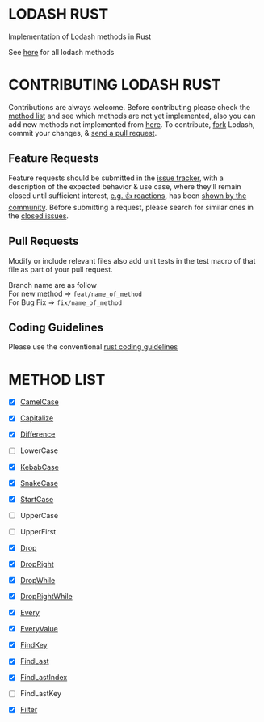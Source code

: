 # LODASH RUST

Implementation of Lodash methods in Rust

See [here](https://github.com/lodash/lodash) for all lodash methods

# CONTRIBUTING LODASH RUST

Contributions are always welcome. Before contributing please check the [method list](#method-list) and see which methods are not yet implemented, also you can add new methods not implemented from [here](https://github.com/lodash/lodash). To contribute,
[fork](https://help.github.com/articles/fork-a-repo/) Lodash, commit your changes,
& [send a pull request](https://help.github.com/articles/using-pull-requests/).

## Feature Requests

Feature requests should be submitted in the
[issue tracker](https://github.com/charleslukes/lodash-rust/issues), with a description of
the expected behavior & use case, where they’ll remain closed until sufficient interest,
[e.g. :+1: reactions](https://help.github.com/articles/about-discussions-in-issues-and-pull-requests/),
has been [shown by the community](https://github.com/charleslukes/lodash-rust/issues?q=label%3A%22votes+needed%22+sort%3Areactions-%2B1-desc).
Before submitting a request, please search for similar ones in the
[closed issues](https://github.com/charleslukes/lodash-rust/issues?q=is%3Aissue+is%3Aclosed+label%3Aenhancement).

## Pull Requests

Modify or include relevant files also add unit tests in the test macro of that file as part of your pull request.

Branch name are as follow      
For new method => `feat/name_of_method`   
For Bug Fix => `fix/name_of_method`


## Coding Guidelines

Please use the conventional [rust coding guidelines](https://github.com/rust-lang/style-team/blob/master/guide/guide.md)

# METHOD LIST
- [x] [CamelCase](/src/camel_case.rs)
- [x] [Capitalize](/src/capitalize.rs)
- [x] [Difference](/src/difference.rs)
- [ ] LowerCase
- [x] [KebabCase](/src/kebab_case.rs)
- [x] [SnakeCase](/src/snake_case.rs)
- [x] [StartCase](/src/start_case.rs)
- [ ] UpperCase
- [ ] UpperFirst
- [x] [Drop](/src/drop.rs)
- [x] [DropRight](/src/drop_right.rs)
- [x] [DropWhile](/src/drop_while.rs)
- [x] [DropRightWhile](/src/drop_right_while.rs)
- [x] [Every](/src/every.rs)
- [x] [EveryValue](/src/every_value.rs)
- [x] [FindKey](/src/find_key.rs)
- [x] [FindLast](/src/find_last.rs)
- [x] [FindLastIndex](/src/find_last_index.rs)
- [ ] FindLastKey
- [x] [Filter](/src/filter.rs)

